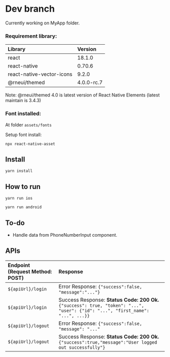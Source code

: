 # Dev branch

Currently working on MyApp folder.
### Requirement library:

| Library                  | Version |
|:-------------------------|:--------|
| react                    | 18.1.0 |
| react-native             | 0.70.6 |
|react-native-vector-icons | 9.2.0|
|@rneui/themed | 4.0.0-rc.7 |

Note: @rneui/themed 4.0 is latest version of React Native Elements (latest maintain is 3.4.3)

### Font installed:
At folder `assets/fonts`

Setup font install:

```
npx react-native-asset
```

## Install
```
yarn install
```

## How to run
```
yarn run ios
```

```
yarn run android
```

## To-do

- Handle data from PhoneNumberInput component.

## APIs
| Endpoint (Request Method: POST) | Response                                                                                                                        |
|:--------------------------------|:--------------------------------------------------------------------------------------------------------------------------------|
| `${apiUrl}/login`               | Error Response: `{"success":false, "message":"..."}`                                                                            |
| `${apiUrl}/login`               | Success Response: **Status Code: 200 Ok.** `{"success": true, "token": "...", "user": {"id": "...", "first_name": "...", ...}}` |
| `${apiUrl}/logout`              | Error Response: `{"success":false, "message": "..."`                                                                            |
| `${apiUrl}/logout`              | Success Response: **Status Code: 200 Ok.** `{"success":true,"message":"User logged out successfully"} `                         |
